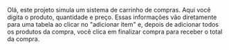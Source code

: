 Olá, este projeto simula um sistema de carrinho de compras. Aqui você digita o produto, quantidade e preço.
Essas informações vão diretamente para uma tabela ao clicar no "adicionar item" e, depois de adicionar todos os produtos da compra,
você clica em finalizar compra para receber o total da compra. 